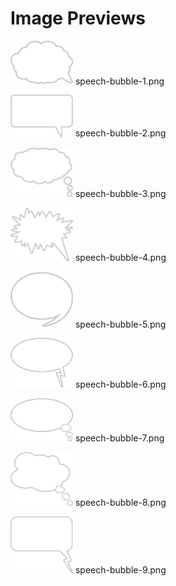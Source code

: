 # Image Previews

<img src="speech-bubble-1.png" style="max-width:100px;" /> speech-bubble-1.png<br>

<img src="speech-bubble-2.png" style="max-width:100px;" /> speech-bubble-2.png<br>

<img src="speech-bubble-3.png" style="max-width:100px;" /> speech-bubble-3.png<br>

<img src="speech-bubble-4.png" style="max-width:100px;" /> speech-bubble-4.png<br>

<img src="speech-bubble-5.png" style="max-width:100px;" /> speech-bubble-5.png<br>

<img src="speech-bubble-6.png" style="max-width:100px;" /> speech-bubble-6.png<br>

<img src="speech-bubble-7.png" style="max-width:100px;" /> speech-bubble-7.png<br>

<img src="speech-bubble-8.png" style="max-width:100px;" /> speech-bubble-8.png<br>

<img src="speech-bubble-9.png" style="max-width:100px;" /> speech-bubble-9.png<br>

